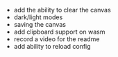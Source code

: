- add the ability to clear the canvas
- dark/light modes
- saving the canvas
- add clipboard support on wasm
- record a video for the readme
- add ability to reload config

